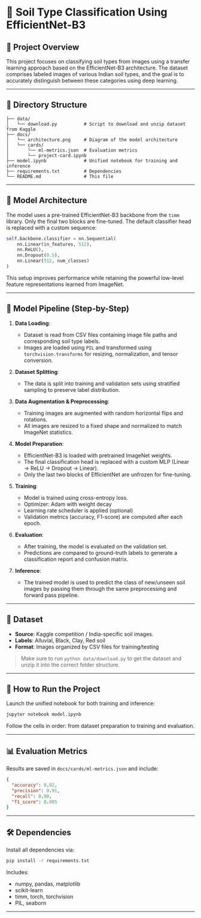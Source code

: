 
# 🌱 Soil Type Classification Using EfficientNet-B3

## 📘 Project Overview
This project focuses on classifying soil types from images using a transfer learning approach based on the EfficientNet-B3 architecture. The dataset comprises labeled images of various Indian soil types, and the goal is to accurately distinguish between these categories using deep learning.

---

## 📂 Directory Structure
```
├── data/
│   └── download.py          # Script to download and unzip dataset from Kaggle
├── docs/
│   └── architecture.png     # Diagram of the model architecture
│   └── cards/
│       └── ml-metrics.json  # Evaluation metrics
│       └── project-card.ipynb
├── model.ipynb              # Unified notebook for training and inference
├── requirements.txt         # Dependencies
└── README.md                # This file
```

---

## 🧠 Model Architecture
The model uses a pre-trained EfficientNet-B3 backbone from the `timm` library. Only the final two blocks are fine-tuned. The default classifier head is replaced with a custom sequence:

```python
self.backbone.classifier = nn.Sequential(
    nn.Linear(in_features, 512),
    nn.ReLU(),
    nn.Dropout(0.5),
    nn.Linear(512, num_classes)
)
```

This setup improves performance while retaining the powerful low-level feature representations learned from ImageNet.

---

## 🔄 Model Pipeline (Step-by-Step)
1. **Data Loading**:
   - Dataset is read from CSV files containing image file paths and corresponding soil type labels.
   - Images are loaded using `PIL` and transformed using `torchvision.transforms` for resizing, normalization, and tensor conversion.

2. **Dataset Splitting**:
   - The data is split into training and validation sets using stratified sampling to preserve label distribution.

3. **Data Augmentation & Preprocessing**:
   - Training images are augmented with random horizontal flips and rotations.
   - All images are resized to a fixed shape and normalized to match ImageNet statistics.

4. **Model Preparation**:
   - EfficientNet-B3 is loaded with pretrained ImageNet weights.
   - The final classification head is replaced with a custom MLP (Linear → ReLU → Dropout → Linear).
   - Only the last two blocks of EfficientNet are unfrozen for fine-tuning.

5. **Training**:
   - Model is trained using cross-entropy loss.
   - Optimizer: Adam with weight decay
   - Learning rate scheduler is applied (optional)
   - Validation metrics (accuracy, F1-score) are computed after each epoch.

6. **Evaluation**:
   - After training, the model is evaluated on the validation set.
   - Predictions are compared to ground-truth labels to generate a classification report and confusion matrix.

7. **Inference**:
   - The trained model is used to predict the class of new/unseen soil images by passing them through the same preprocessing and forward pass pipeline.

---

## 🧪 Dataset
- **Source**: Kaggle competition / India-specific soil images.
- **Labels**: Alluvial, Black, Clay, Red soil
- **Format**: Images organized by CSV files for training/testing

> Make sure to run `python data/download.py` to get the dataset and unzip it into the correct folder structure.

---

## 🚀 How to Run the Project
Launch the unified notebook for both training and inference:
```bash
jupyter notebook model.ipynb
```

Follow the cells in order: from dataset preparation to training and evaluation.

---

## 📊 Evaluation Metrics
Results are saved in `docs/cards/ml-metrics.json` and include:
```json
{
  "accuracy": 0.92,
  "precision": 0.91,
  "recall": 0.90,
  "f1_score": 0.905
}
```

---

## 🛠 Dependencies
Install all dependencies via:
```bash
pip install -r requirements.txt
```

Includes:
- numpy, pandas, matplotlib
- scikit-learn
- timm, torch, torchvision
- PIL, seaborn

---

